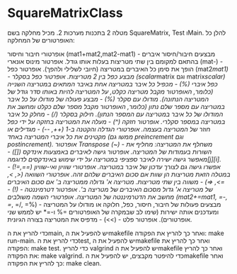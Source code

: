 # SquareMatrixClass

מטלה 2 בתכנות מערכות 2. מכיל מחלקה בשם SquareMatrix, Test וMain.
להלן כל האופרטורים של המחלקה:

אופרטורי חיבור וחיסור (mat1+mat2,mat2-mat1) - מבצעים חיבור/חיסור איברים בהתאם למקומם בין שתי מטריצות בעלות אותו גודל.
אופרטור מינוס אונארי (mat-) - הופך את סימן כל האיברים במטריצה (חיובי לשלילי ולהפך).
אופרטור כפל (mat2*mat1) - מבצע כפל בין 2 מטריצות.
אופרטור כפל בסקלר (scalar*matrix וגם matrix*scalar)
כפל איברי (%) - מכפיל כל איבר במטריצה אחת באיבר המתאים במטריצה השנייה (כלומר, האופרטור מקבל מטריצה כקלט, על המטריצה להיות באותו סדר גודל של המטריצה הנתונה).
מודולו עם סקלר (%) - מבצע פעולה של מודולו על כל איבר במטריצה עם מספר שלם נתון (כלומר, האופרטור מקבל מספר שלם כקלט ומחשב את המודולו של כל איבר במטריצה עם המספר הנתון).
חילוק בסקלר (/) - מחלק כל איבר במטריצה במספר סקלרי.
אופרטור חזקה (^) - מעלה את המטריצה בחזקה על ידי כפל חוזר של המטריצה בעצמה.
אופרטורי הגדלה והקטנה ב-1 (++, --) - מגדילים או מקטינים את כל איברי המטריצה באחד (ממשו גם preincrement וגם postincrement).
אופרטור Transpose (~) - משחלף את המטריצה: מחליף את השורות בעמודות של המטריצה.
אופרטור גישה לאיברים באמצעות אינדקס ([]) - מאפשר גישה ישירה לאיבר ספציפי במטריצה על ידי שימוש באינדקסים לדוגמה[j][i]. אפשרו גישה גם לצורך עדכון של איבר במטריצה.
אופרטורי שוויון ואי-שוויון (==,=!) - במטלה הזאת מטריצות הן שוות אם סכום האיברים שלהם זהה.
אופרטורי השוואה (<, >, =>, =<) - משווה בין שתי מטריצות. מטריצה א' גדולה ממטריצה ב' אם סכום האיברים של מטריצה א' גדול מסכום האיברים של מטריצה ב'.
אופרטור דטרמיננטה - (!) - מחשב את הדטרמיננטה של המטריצה.
אופרטורי השמה משולבים (mat2+=mat1, =-, =*, =/, =%) - מבצעים פעולות של חיבור, חיסור, כפל, חלוקה או מודולו על המטריצה ומעדכנים אותה ישירות (שימו לב שבמקרה של האופרטורים =% ו-=* יש לממש שני אופרטורים).
אופרטור פלט - (>>) - מדפיס את המטריצה בצורה הגיונית.

כדי להריץ את הmain, יש להפעיל את הmakefile ואחר כך להריץ את הפקודה: make run-main.
כדי להריץ את הtest, יש להפעיל את הmakefile ואחר כך להריץ את הפקודה: make test.
כדי להריץ valgrind יש להפעיל את הmakefile ואחר כך להריץ את הפקודה: make valgrind.
כדי להיפטר מקבצים, יש להפעיל את הmakefile ואחר כך להריץ את הפקודה: make clean.
